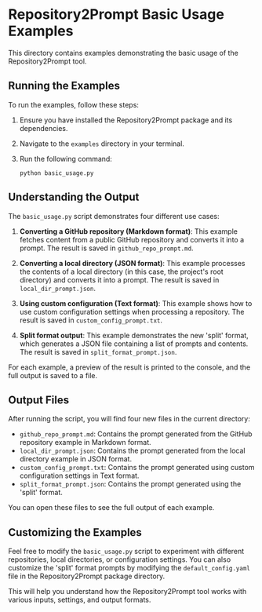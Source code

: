 # Repository2Prompt Basic Usage Examples

This directory contains examples demonstrating the basic usage of the Repository2Prompt tool.

## Running the Examples

To run the examples, follow these steps:

1. Ensure you have installed the Repository2Prompt package and its dependencies.
2. Navigate to the `examples` directory in your terminal.
3. Run the following command:

   ```
   python basic_usage.py
   ```

## Understanding the Output

The `basic_usage.py` script demonstrates four different use cases:

1. **Converting a GitHub repository (Markdown format)**: This example fetches content from a public GitHub repository and converts it into a prompt. The result is saved in `github_repo_prompt.md`.

2. **Converting a local directory (JSON format)**: This example processes the contents of a local directory (in this case, the project's root directory) and converts it into a prompt. The result is saved in `local_dir_prompt.json`.

3. **Using custom configuration (Text format)**: This example shows how to use custom configuration settings when processing a repository. The result is saved in `custom_config_prompt.txt`.

4. **Split format output**: This example demonstrates the new 'split' format, which generates a JSON file containing a list of prompts and contents. The result is saved in `split_format_prompt.json`.

For each example, a preview of the result is printed to the console, and the full output is saved to a file.

## Output Files

After running the script, you will find four new files in the current directory:

- `github_repo_prompt.md`: Contains the prompt generated from the GitHub repository example in Markdown format.
- `local_dir_prompt.json`: Contains the prompt generated from the local directory example in JSON format.
- `custom_config_prompt.txt`: Contains the prompt generated using custom configuration settings in Text format.
- `split_format_prompt.json`: Contains the prompt generated using the 'split' format.

You can open these files to see the full output of each example.

## Customizing the Examples

Feel free to modify the `basic_usage.py` script to experiment with different repositories, local directories, or configuration settings. You can also customize the 'split' format prompts by modifying the `default_config.yaml` file in the Repository2Prompt package directory.

This will help you understand how the Repository2Prompt tool works with various inputs, settings, and output formats.